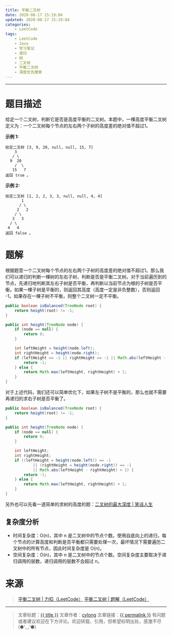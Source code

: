 ```yaml
---
title: 平衡二叉树
date: 2020-08-17 15:19:04
updated: 2020-08-17 15:19:04
categories:
    - LeetCode
tags:
    - LeetCode
    - Java
    - 学习笔记
    - 递归
    - 树
    - 二叉树
    - 平衡二叉树
    - 深度优先搜索
---
```

---

# 题目描述

给定一个二叉树，判断它是否是高度平衡的二叉树。本题中，一棵高度平衡二叉树定义为：一个二叉树每个节点的左右两个子树的高度差的绝对值不超过1。

**示例 1:**
```
给定二叉树 [3, 9, 20, null, null, 15, 7]
    3
   / \
  9  20
    /  \
   15   7
返回 true 。
```

**示例 2:**
```
给定二叉树 [1, 2, 2, 3, 3, null, null, 4, 4]
       1
      / \
     2   2
    / \
   3   3
  / \
 4   4
返回 false 。
```

<!-- more -->

# 题解

根据题意一个二叉树每个节点的左右两个子树的高度差的绝对值不超过1。那么我们可以递归的判断一棵树的左右子树，判断是否是平衡二叉树。对于当前遍历到的节点，先递归地判断其左右子树是否平衡，再判断以当前节点为根的子树是否平衡。如果一棵子树是平衡的，则返回其高度（高度一定是非负整数），否则返回 -1。如果存在一棵子树不平衡，则整个二叉树一定不平衡。

```java
public boolean isBalanced(TreeNode root) {
    return height(root) != -1;
}

public int height(TreeNode node) {
    if (node == null) {
        return 0;
    }

    int leftHeight = height(node.left);
    int rightHeight = height(node.right);
    if (leftHeight == -1 || rightHeight == -1 || Math.abs(leftHeight - rightHeight) > 1) {
        return -1;
    } else {
        return Math.max(leftHeight, rightHeight) + 1;
    }
}
```

对于上述代码，我们还可以简单优化下，如果左子树不是平衡的，那么也就不需要再递归的求右子树是否平衡了。

```java
public boolean isBalanced(TreeNode root) {
    return height(root) != -1;
}

public int height(TreeNode node) {
    if (node == null) {
        return 0;
    }

    int leftHeight;
    int rightHeight;
    if ((leftHeight = height(node.left)) == -1
            || (rightHeight = height(node.right)) == -1
            || Math.abs(leftHeight - rightHeight) > 1) {
        return -1;
    } else {
        return Math.max(leftHeight, rightHeight) + 1;
    }
}
```

另外也可以先看一道简单的求树的高度的题：[二叉树的最大深度 | 笑话人生][3]

## 复杂度分析

* 时间复杂度：O(n)，其中 n 是二叉树中的节点个数。使用自底向上的递归，每个节点的计算高度和判断是否平衡都只需要处理一次，最坏情况下需要遍历二叉树中的所有节点，因此时间复杂度是 O(n)。
* 空间复杂度：O(n)，其中 n 是二叉树中的节点个数。空间复杂度主要取决于递归调用的层数，递归调用的层数不会超过 n。

# 来源

> [平衡二叉树 | 力扣（LeetCode）][1]
> [平衡二叉树 | 题解（LeetCode）][2]

---

> 文章标题：<a href='{{ permalink }}' title='{{ title }}' >{{ title }}</a>
> 文章作者：[cylong](http://www.cylong.com/about/ "cylong")
> 文章链接：<a href='{{ permalink }}' title='{{ title }}' >{{ permalink }}</a>
> 有问题或者建议欢迎在下方评论。欢迎转载、引用，但希望标明出处，感激不尽(●'◡'●)

[1]: https://leetcode-cn.com/problems/balanced-binary-tree/ "平衡二叉树 | 力扣（LeetCode）"
[2]: https://leetcode-cn.com/problems/balanced-binary-tree/solution/ping-heng-er-cha-shu-by-leetcode-solution/ "平衡二叉树 | 题解（LeetCode）"
[3]: /blog/2020/07/28/maximum-depth-of-binary-tree/
